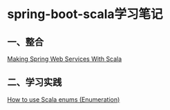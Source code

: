 # spring-boot-scala学习笔记

## 一、整合

[Making Spring Web Services With Scala](https://dzone.com/articles/spring-web-services-with-scala)


## 二、学习实践

[How to use Scala enums (Enumeration)](https://alvinalexander.com/scala/how-to-use-scala-enums-enumeration-examples)
